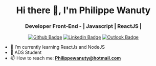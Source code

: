 <h1 align="center">Hi there 👋, I'm Philippe Wanuty</h1>
<h3 align="center">Developer Front-End - | Javascript | ReactJS |</h3>

<div align="center">

  [![Github Badge](https://img.shields.io/badge/GitHub--000?style=social&logo=Github&logoColor=black&link=https://github.com/philippewanuty)](https://github.com/philippewanuty)
  [![Linkedin Badge](https://img.shields.io/badge/LinkedIn--000?style=social&logo=Linkedin&logoColor=0077B5&link=https://www.linkedin.com/in/philippewanuty/)](https://www.linkedin.com/in/philippewanuty/)
  [![Outlook Badge](https://img.shields.io/badge/email--000?style=social&logo=microsoft-outlook&logoColor=0078d4&link=mailto:philippewanuty@hotmail.com)](mailto:philippewanuty@hotmail.com)
</div>

- 🌱 I’m currently learning ReactJs and NodeJS
- 📖 ADS Student
- 📫 How to reach me: **Philippewanuty@hotmail.com**


</p>
